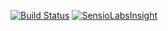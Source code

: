 
[![Build Status](https://travis-ci.org/leHand/store.svg?branch=master)](https://travis-ci.org/leHand/store)
[![SensioLabsInsight](https://insight.sensiolabs.com/projects/c01808f7-aa64-49e9-bcfb-a9af2665b1e2/big.png)](https://insight.sensiolabs.com/projects/c01808f7-aa64-49e9-bcfb-a9af2665b1e2)
